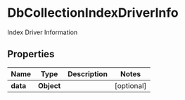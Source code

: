 

# DbCollectionIndexDriverInfo

Index Driver Information

## Properties

Name | Type | Description | Notes
------------ | ------------- | ------------- | -------------
**data** | **Object** |  |  [optional]



